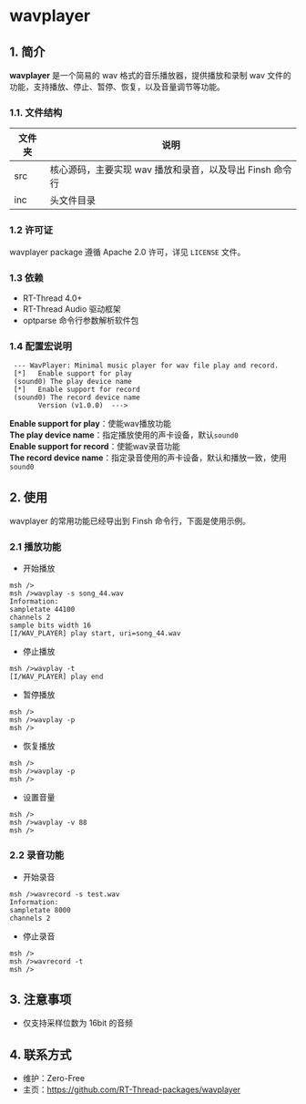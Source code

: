 # wavplayer

## 1. 简介

**wavplayer** 是一个简易的 wav 格式的音乐播放器，提供播放和录制 wav 文件的功能，支持播放、停止、暂停、恢复，以及音量调节等功能。

### 1.1. 文件结构

| 文件夹 | 说明 |
| ---- | ---- |
| src  | 核心源码，主要实现 wav 播放和录音，以及导出 Finsh 命令行 |
| inc  | 头文件目录 |

### 1.2 许可证

wavplayer package 遵循 Apache 2.0 许可，详见 `LICENSE` 文件。

### 1.3 依赖

- RT-Thread 4.0+
- RT-Thread Audio 驱动框架
- optparse 命令行参数解析软件包

### 1.4 配置宏说明

```shell
 --- WavPlayer: Minimal music player for wav file play and record.   
 [*]   Enable support for play                                       
 (sound0) The play device name                                       
 [*]   Enable support for record                                     
 (sound0) The record device name                                      
       Version (v1.0.0)  --->  
```

**Enable support for play**：使能wav播放功能  
**The play device name**：指定播放使用的声卡设备，默认`sound0`  
**Enable support for record**：使能wav录音功能  
**The record device name**：指定录音使用的声卡设备，默认和播放一致，使用`sound0`  

## 2. 使用

wavplayer 的常用功能已经导出到 Finsh 命令行，下面是使用示例。

### 2.1 播放功能

- 开始播放

```shell
msh />
msh />wavplay -s song_44.wav
Information:
sampletate 44100
channels 2
sample bits width 16
[I/WAV_PLAYER] play start, uri=song_44.wav
```

- 停止播放

```shell
msh />wavplay -t
[I/WAV_PLAYER] play end
```

- 暂停播放

```shell
msh />
msh />wavplay -p
msh />
```

- 恢复播放

```shell
msh />
msh />wavplay -p
msh />
```

- 设置音量

```shell
msh />
msh />wavplay -v 88
msh />
```

### 2.2 录音功能

- 开始录音

```shell
msh />wavrecord -s test.wav
Information:
sampletate 8000
channels 2
```

- 停止录音

```shell
msh />
msh />wavrecord -t
msh />
```

## 3. 注意事项

- 仅支持采样位数为 16bit 的音频

## 4. 联系方式

- 维护：Zero-Free
- 主页：https://github.com/RT-Thread-packages/wavplayer

